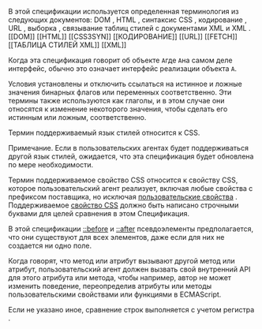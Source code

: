 В этой спецификации используется определенная терминология из следующих документов: DOM , HTML , синтаксис CSS , кодирование , URL , выборка , связывание таблиц стилей с документами XML и XML . [[DOM]] [[HTML]] [[CSS3SYN]] [[КОДИРОВАНИЕ]] [[URL]] [[FETCH]] [[ТАБЛИЦА СТИЛЕЙ XML]] [[XML]]

Когда эта спецификация говорит об объекте `A`где `A`на самом деле интерфейс, обычно это означает интерфейс реализации объекта `A`.

Условия установлены и отключить ссылаться на истинное и ложные значения бинарных флагов или переменных соответственно. Эти термины также используются как глаголы, и в этом случае они относятся к изменение некоторого значения, чтобы сделать его истинным или ложным, соответственно.

Термин поддерживаемый язык стилей относится к CSS.

Примечание. Если в пользовательских агентах будет поддерживаться другой язык стилей, ожидается, что эта спецификация будет обновлена ​​по мере необходимости.

Термин поддерживаемое свойство CSS относится к свойству CSS, которое пользовательский агент реализует, включая любые свойства с префиксом поставщика, но исключая [пользовательские свойства](https://drafts.csswg.org/css-variables-1/#custom-property) . Поддерживаемое [свойство CSS](https://drafts.csswg.org/cssom/#supported-css-property) должно быть написано строчными буквами для целей сравнения в этом Спецификация.

В этой спецификации [::before](https://drafts.csswg.org/selectors-3/#sel-before) и [::after](https://drafts.csswg.org/selectors-3/#sel-after) псевдоэлементы предполагается, что они существуют для всех элементов, даже если для них не создается ни одно поле.

Когда говорят, что метод или атрибут вызывают другой метод или атрибут, пользовательский агент должен вызвать свой внутренний API для этого атрибута или метода, чтобы например, автор не может изменить поведение, переопределив атрибуты или методы пользовательскими свойствами или функциями в ECMAScript.

Если не указано иное, сравнение строк выполняется с учетом регистра .